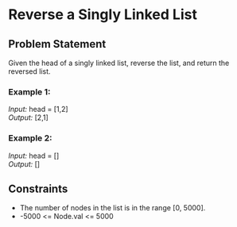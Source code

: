 # Reverse a Singly Linked List

## Problem Statement
Given the head of a singly linked list, reverse the list, and return the reversed list.

### Example 1:
*Input:* head = [1,2]  
*Output:* [2,1]

### Example 2:
*Input:* head = []  
*Output:* []

## Constraints
- The number of nodes in the list is in the range [0, 5000].
- -5000 <= Node.val <= 5000